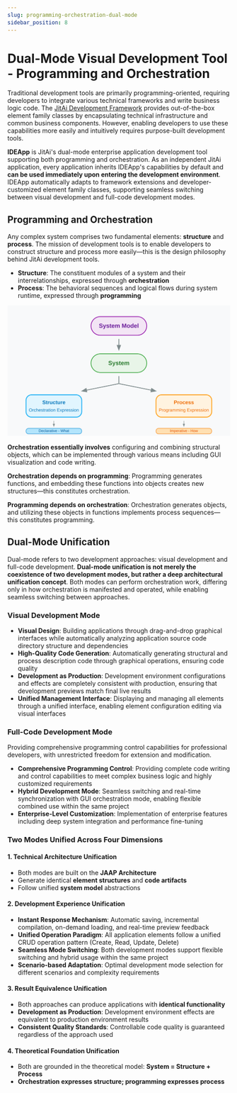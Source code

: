 ```yaml
---
slug: programming-orchestration-dual-mode
sidebar_position: 8
---
```

# Dual-Mode Visual Development Tool - Programming and Orchestration

Traditional development tools are primarily programming-oriented, requiring developers to integrate various technical frameworks and write business logic code. The [JitAi Development Framework](../reference/framework) provides out-of-the-box element family classes by encapsulating technical infrastructure and common business components. However, enabling developers to use these capabilities more easily and intuitively requires purpose-built development tools.

**IDEApp** is JitAi's dual-mode enterprise application development tool supporting both programming and orchestration. As an independent JitAi application, every application inherits IDEApp's capabilities by default and **can be used immediately upon entering the development environment**. IDEApp automatically adapts to framework extensions and developer-customized element family classes, supporting seamless switching between visual development and full-code development modes.

## Programming and Orchestration

Any complex system comprises two fundamental elements: **structure** and **process**. The mission of development tools is to enable developers to construct structure and process more easily—this is the design philosophy behind JitAi development tools.

- **Structure**: The constituent modules of a system and their interrelationships, expressed through **orchestration**
- **Process**: The behavioral sequences and logical flows during system runtime, expressed through **programming**

![System Dual Structure](./img/system-dual-structure.svg)

**Orchestration essentially involves** configuring and combining structural objects, which can be implemented through various means including GUI visualization and code writing.

**Orchestration depends on programming**: Programming generates functions, and embedding these functions into objects creates new structures—this constitutes orchestration.

**Programming depends on orchestration**: Orchestration generates objects, and utilizing these objects in functions implements process sequences—this constitutes programming.

## Dual-Mode Unification

Dual-mode refers to two development approaches: visual development and full-code development. **Dual-mode unification is not merely the coexistence of two development modes, but rather a deep architectural unification concept**. Both modes can perform orchestration work, differing only in how orchestration is manifested and operated, while enabling seamless switching between approaches.

### Visual Development Mode
- **Visual Design**: Building applications through drag-and-drop graphical interfaces while automatically analyzing application source code directory structure and dependencies
- **High-Quality Code Generation**: Automatically generating structural and process description code through graphical operations, ensuring code quality
- **Development as Production**: Development environment configurations and effects are completely consistent with production, ensuring that development previews match final live results
- **Unified Management Interface**: Displaying and managing all elements through a unified interface, enabling element configuration editing via visual interfaces

### Full-Code Development Mode
Providing comprehensive programming control capabilities for professional developers, with unrestricted freedom for extension and modification.

- **Comprehensive Programming Control**: Providing complete code writing and control capabilities to meet complex business logic and highly customized requirements
- **Hybrid Development Mode**: Seamless switching and real-time synchronization with GUI orchestration mode, enabling flexible combined use within the same project
- **Enterprise-Level Customization**: Implementation of enterprise features including deep system integration and performance fine-tuning

### Two Modes Unified Across Four Dimensions
#### 1. Technical Architecture Unification
- Both modes are built on the **JAAP Architecture**
- Generate identical **element structures** and **code artifacts**
- Follow unified **system model** abstractions

#### 2. Development Experience Unification
- **Instant Response Mechanism**: Automatic saving, incremental compilation, on-demand loading, and real-time preview feedback
- **Unified Operation Paradigm**: All application elements follow a unified CRUD operation pattern (Create, Read, Update, Delete)
- **Seamless Mode Switching**: Both development modes support flexible switching and hybrid usage within the same project
- **Scenario-based Adaptation**: Optimal development mode selection for different scenarios and complexity requirements

#### 3. Result Equivalence Unification
- Both approaches can produce applications with **identical functionality**
- **Development as Production**: Development environment effects are equivalent to production environment results
- **Consistent Quality Standards**: Controllable code quality is guaranteed regardless of the approach used

#### 4. Theoretical Foundation Unification
- Both are grounded in the theoretical model: **System = Structure + Process**
- **Orchestration expresses structure; programming expresses process**

